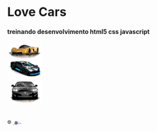 # Love Cars

#### treinando desenvolvimento html5 css javascript

<img src="img/lamborghini.png" width="80px"><br>
<img src="img/bugatti2.png" width="80px"><br>
<img src="img/jaguar2.png" width="80px"><br><br>

&reg; <img src="img/logo-jclops-300.png" width="20px">